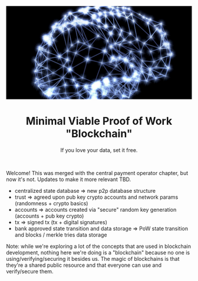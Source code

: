 <div align="center">
    <div align="center">
        <img src="intro.jpg" alt="neurons">  
    </div>
    <h1 align="center">
        Minimal Viable Proof of Work "Blockchain"
    </h1>
    <p align="center">
        If you love your data, set it free.
    </p>
</div>
<br>

Welcome! This was merged with the central payment operator chapter, but now it's not. Updates to make it more relevant TBD.
    
- centralized state database => new p2p database structure
- trust => agreed upon pub key crypto accounts and network params (randomness + crypto basics)
- accounts => accounts created via "secure" random key generation (accounts + pub key crypto)
- tx => signed tx (tx + digital signatures)
- bank approved state transition and data storage => PoW state transition and blocks / merkle tries data storage

Note: while we're exploring a lot of the concepts that are used in blockchain development, nothing here we're doing is a "blockchain" because no one is using/verifying/securing it besides us. The magic of blockchains is that they're a shared public resource and that everyone can use and verify/secure them.

<br>
